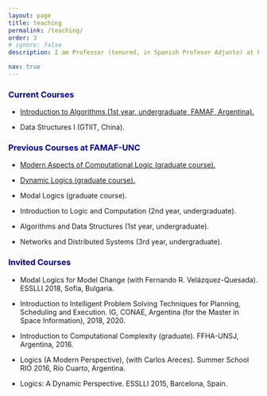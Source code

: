 ```yaml
---
layout: page
title: teaching
permalink: /teaching/
order: 3
# ignore: false
description: I am Professor (tenured, in Spanish Profesor Adjunto) at FAMAF-UNC (Argentina), and a Visiting Assistant Professor at GTIIT (China), during 2022. These are some of my recent teaching activities.

nav: true
---
```


 
### <span style="color:darkblue">Current Courses</span>

* [Introduction to Algorithms (1st year, undergraduate, FAMAF, Argentina).](https://famaf.aulavirtual.unc.edu.ar/course/view.php?id=698)

* Data Structures I (GTIIT, China).


### <span style="color:darkblue">Previous Courses at FAMAF-UNC</span>

* [Modern Aspects of Computational Logic (graduate course).](https://classroom.google.com/u/0/w/MTQ4MDEwNTE5NDUy/t/all)
    
* [Dynamic Logics (graduate course).](https://sites.google.com/view/dl-famaf19/home)

* Modal Logics (graduate course).

* Introduction to Logic and Computation (2nd year, undergraduate).

* Algorithms and Data Structures (1st year, undergraduate).

* Networks and Distributed Systems (3rd year, undergraduate).

### <span style="color:darkblue">Invited Courses</span>

 * Modal Logics for Model Change (with Fernando R. Velázquez-Quesada). ESSLLI 2018, Sofia, Bulgaria.

 * Introduction to Intelligent Problem Solving Techniques for Planning, Scheduling and Execution. IG, CONAE, Argentina (for the Master in Space Information), 2018, 2020.

 * Introduction to Computational Complexity (graduate).  FFHA-UNSJ, Argentina, 2016.

 * Logics (A Modern Perspective), (with Carlos Areces). Summer School RIO 2016, Río Cuarto, Argentina.

 * Logics: A Dynamic Perspective. ESSLLI 2015, Barcelona, Spain.